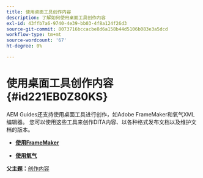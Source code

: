 ```yaml
---
title: 使用桌面工具创作内容
description: 了解如何使用桌面工具创作内容
exl-id: 43ffb7a6-9740-4e39-bb03-4f8a124f26d3
source-git-commit: 8073716bccacbe8d6a158b44d5106b083e3a5dcd
workflow-type: tm+mt
source-wordcount: '67'
ht-degree: 0%

---
```


# 使用桌面工具创作内容 {#id221EB0Z80KS}

AEM Guides还支持使用桌面工具进行创作，如Adobe FrameMaker和氧气XML编辑器。 您可以使用这些工具来创作DITA内容、以各种格式发布文档以及维护文档的版本。

- **[使用FrameMaker](author-desktop-framemaker.md)**

- **[使用氧气](author-desktop-oxygen.md)**


**父主题：**[&#x200B;创作内容](authoring-content.md)
